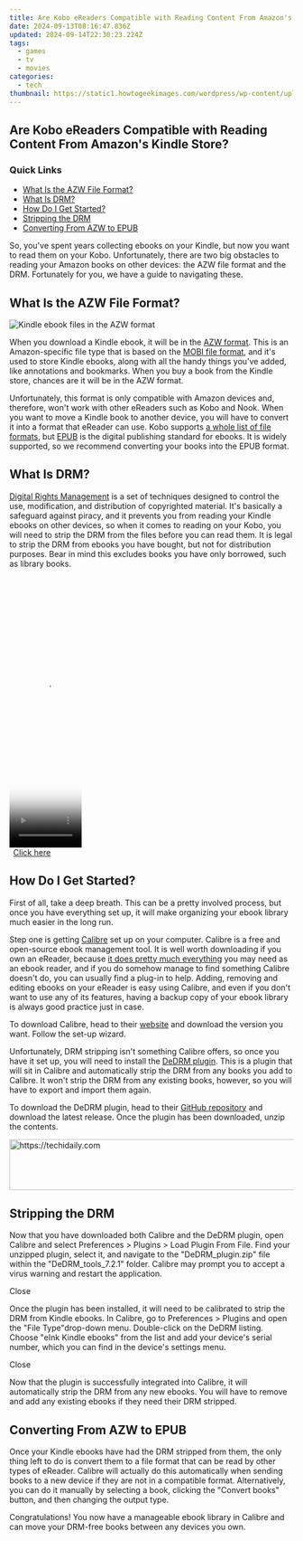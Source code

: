 ```yaml
---
title: Are Kobo eReaders Compatible with Reading Content From Amazon's Kindle Store?
date: 2024-09-13T08:16:47.836Z
updated: 2024-09-14T22:30:23.224Z
tags:
  - games
  - tv
  - movies
categories:
  - tech
thumbnail: https://static1.howtogeekimages.com/wordpress/wp-content/uploads/2024/06/an-open-book-with-a-kobo-and-a-kindle-behind-it.jpg
---
```


## Are Kobo eReaders Compatible with Reading Content From Amazon's Kindle Store?

### Quick Links

* [What Is the AZW File Format?](https://on-screen-recording.techidaily.com/windowsmac-tutorials-for-skype-audio-and-video-archive-for-2024/)
* [What Is DRM?](https://win-able.techidaily.com/getting-the-best-performance-out-of-your-intel-hardware-driver-update-guide/)
* [How Do I Get Started?](https://blog-min.techidaily.com/5-techniques-to-transfer-data-from-xiaomi-redmi-note-12-pro-4g-to-iphone-15141312-drfone-by-drfone-transfer-from-android-transfer-from-android/)
* [Stripping the DRM](https://on-screen-recording.techidaily.com/updated-in-2024-the-complete-zoomers-guide-achieving-exceptional-video-and-audio-recordings-on-zoom/)
* [Converting From AZW to EPUB](https://buynow-info.techidaily.com/assessing-the-lg-k92-for-5g-does-it-justify-its-hype-and-price-tag/)

 So, you've spent years collecting ebooks on your Kindle, but now you want to read them on your Kobo. Unfortunately, there are two big obstacles to reading your Amazon books on other devices: the AZW file format and the DRM. Fortunately for you, we have a guide to navigating these.

##  What Is the AZW File Format?

![Kindle ebook files in the AZW format](https://static1.howtogeekimages.com/wordpress/wp-content/uploads/2018/10/2018-10-16_11h31_50.png) 

 When you download a Kindle ebook, it will be in the [AZW format](https://youtube-zero.techidaily.com/ed-elevate-your-videos-visibility-with-perfect-thumbnail-sizing-for-2024/). This is an Amazon-specific file type that is based on the [MOBI file format](https://youtube-blog.techidaily.com/24-chuckle-chest-selecting-15-hilarious-video-treasures-for-your-viewing-pleasure/), and it's used to store Kindle ebooks, along with all the handy things you've added, like annotations and bookmarks. When you buy a book from the Kindle store, chances are it will be in the AZW format.

 Unfortunately, this format is only compatible with Amazon devices and, therefore, won't work with other eReaders such as Kobo and Nook. When you want to move a Kindle book to another device, you will have to convert it into a format that eReader can use. Kobo supports [a whole list of file formats](https://help.kobo.com/hc/en-us/articles/360017763713-File-formats-your-Kobo-eReader-and-Kobo-Books-app-support), but [EPUB](https://instagram-video-recordings.techidaily.com/new-instagram-video-to-mp3-everything-you-need-to-know/) is the digital publishing standard for ebooks. It is widely supported, so we recommend converting your books into the EPUB format.

##  What Is DRM?

[Digital Rights Management](https://youtube-webster.techidaily.com/ed-leveraging-your-smartphone-a-2024-tutorial-on-youtubing-money/) is a set of techniques designed to control the use, modification, and distribution of copyrighted material. It's basically a safeguard against piracy, and it prevents you from reading your Kindle ebooks on other devices, so when it comes to reading on your Kobo, you will need to strip the DRM from the files before you can read them. It is legal to strip the DRM from ebooks you have bought, but not for distribution purposes. Bear in mind this excludes books you have only borrowed, such as library books.

<!-- affiliate ads begin -->
<span id="1993651">
					<video width="128" height="480" style="cursor:pointer"
           poster="//a.impactradius-go.com/display-clicktoplayimage/1993651.png"
           onclick="if(!this.playClicked){this.play();this.setAttribute('controls',true);this.playClicked=true;}">
	   <source src="//a.impactradius-go.com/display-ad/22993-1993651">
	   <img src="//a.impactradius-go.com/display-clicktoplayimage/1993651.png" style="border: none; height: 100%; width: 100%; object-fit: contain">
	</video>
	<div style="width:80px;text-align:center"><a href="javascript:window.open(decodeURIComponent('https%3A%2F%2Fhomestyler.sjv.io%2Fc%2F5597632%2F1993651%2F22993'), '_blank');void(0);">Click here</a></div>
</span>
<img height="0" width="0" src="https://imp.pxf.io/i/5597632/1993651/22993" style="position:absolute;visibility:hidden;" border="0" />
<!-- affiliate ads end -->

##  How Do I Get Started?

 First of all, take a deep breath. This can be a pretty involved process, but once you have everything set up, it will make organizing your ebook library much easier in the long run.

 Step one is getting [Calibre](https://calibre-ebook.com/) set up on your computer. Calibre is a free and open-source ebook management tool. It is well worth downloading if you own an eReader, because [it does pretty much everything](https://screen-recording.techidaily.com/2024-approved-webcam-setup-for-quick-recordings-on-chromebooks/) you may need as an ebook reader, and if you do somehow manage to find something Calibre doesn't do, you can usually find a plug-in to help. Adding, removing and editing ebooks on your eReader is easy using Calibre, and even if you don't want to use any of its features, having a backup copy of your ebook library is always good practice just in case.

 To download Calibre, head to their [website](https://calibre-ebook.com/download) and download the version you want. Follow the set-up wizard.

 Unfortunately, DRM stripping isn't something Calibre offers, so once you have it set up, you will need to install the [DeDRM plugin](https://apprenticealf.wordpress.com/2012/09/10/drm-removal-tools-for-ebooks/). This is a plugin that will sit in Calibre and automatically strip the DRM from any books you add to Calibre. It won't strip the DRM from any existing books, however, so you will have to export and import them again.

 To download the DeDRM plugin, head to their [GitHub repository](https://github.com/apprenticeharper/DeDRM%5Ftools/releases) and download the latest release. Once the plugin has been downloaded, unzip the contents.

<!-- affiliate ads begin -->
<a href="https://unicoeye.pxf.io/c/5597632/2134236/18498" target="_top" id="2134236">
  <img src="//a.impactradius-go.com/display-ad/18498-2134236" border="0" alt="https://techidaily.com" width="728" height="90"/>
</a>
<img height="0" width="0" src="https://unicoeye.pxf.io/i/5597632/2134236/18498" style="position:absolute;visibility:hidden;" border="0" />
<!-- affiliate ads end -->

##  Stripping the DRM

 Now that you have downloaded both Calibre and the DeDRM plugin, open Calibre and select Preferences > Plugins > Load Plugin From File. Find your unzipped plugin, select it, and navigate to the "DeDRM\_plugin.zip" file within the "DeDRM\_tools\_7.2.1" folder. Calibre may prompt you to accept a virus warning and restart the application.

Close 

 Once the plugin has been installed, it will need to be calibrated to strip the DRM from Kindle ebooks. In Calibre, go to Preferences > Plugins and open the "File Type"drop-down menu. Double-click on the DeDRM listing. Choose "eInk Kindle ebooks" from the list and add your device's serial number, which you can find in the device's settings menu.

Close 

 Now that the plugin is successfully integrated into Calibre, it will automatically strip the DRM from any new ebooks. You will have to remove and add any existing ebooks if they need their DRM stripped.

##  Converting From AZW to EPUB

 Once your Kindle ebooks have had the DRM stripped from them, the only thing left to do is convert them to a file format that can be read by other types of eReader. Calibre will actually do this automatically when sending books to a new device if they are not in a compatible format. Alternatively, you can do it manually by selecting a book, clicking the "Convert books" button, and then changing the output type.

 Congratulations! You now have a manageable ebook library in Calibre and can move your DRM-free books between any devices you own.

<ins class="adsbygoogle"
     style="display:block"
     data-ad-format="autorelaxed"
     data-ad-client="ca-pub-7571918770474297"
     data-ad-slot="1223367746"></ins>

<ins class="adsbygoogle"
     style="display:block"
     data-ad-client="ca-pub-7571918770474297"
     data-ad-slot="8358498916"
     data-ad-format="auto"
     data-full-width-responsive="true"></ins>



